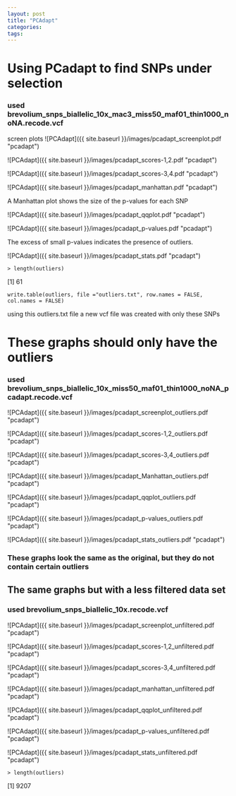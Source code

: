 ```yaml
---
layout: post
title: "PCAdapt"
categories: 
tags: 
---
```


# Using PCadapt to find SNPs under selection



### used brevolium_snps_biallelic_10x_mac3_miss50_maf01_thin1000_noNA.recode.vcf

screen plots 
![PCAdapt]({{ site.baseurl }}/images/pcadapt_screenplot.pdf "pcadapt")

![PCAdapt]({{ site.baseurl }}/images/pcadapt_scores-1,2.pdf "pcadapt")

![PCAdapt]({{ site.baseurl }}/images/pcadapt_scores-3,4.pdf "pcadapt")

![PCAdapt]({{ site.baseurl }}/images/pcadapt_manhattan.pdf "pcadapt")

A Manhattan plot shows the size of the p-values for each SNP

![PCAdapt]({{ site.baseurl }}/images/pcadapt_qqplot.pdf "pcadapt")

![PCAdapt]({{ site.baseurl }}/images/pcadapt_p-values.pdf "pcadapt")

The excess of small p-values indicates the presence of outliers.

![PCAdapt]({{ site.baseurl }}/images/pcadapt_stats.pdf "pcadapt")

    > length(outliers)
[1] 61

    write.table(outliers, file ="outliers.txt", row.names = FALSE, col.names = FALSE)
using this outliers.txt file a new vcf file was created with only these SNPs

# These graphs should only have the outliers
### used brevolium_snps_biallelic_10x_miss50_maf01_thin1000_noNA_pcadapt.recode.vcf
![PCAdapt]({{ site.baseurl }}/images/pcadapt_screenplot_outliers.pdf "pcadapt")

![PCAdapt]({{ site.baseurl }}/images/pcadapt_scores-1,2_outliers.pdf "pcadapt")

![PCAdapt]({{ site.baseurl }}/images/pcadapt_scores-3,4_outliers.pdf "pcadapt")

![PCAdapt]({{ site.baseurl }}/images/pcadapt_Manhattan_outliers.pdf "pcadapt")

![PCAdapt]({{ site.baseurl }}/images/pcadapt_qqplot_outliers.pdf "pcadapt")

![PCAdapt]({{ site.baseurl }}/images/pcadapt_p-values_outliers.pdf "pcadapt")

![PCAdapt]({{ site.baseurl }}/images/pcadapt_stats_outliers.pdf "pcadapt")

### These graphs look the same as the original, but they do not contain certain outliers 


## The same graphs but with a less filtered data set
### used brevolium_snps_biallelic_10x.recode.vcf

![PCAdapt]({{ site.baseurl }}/images/pcadapt_screenplot_unfiltered.pdf "pcadapt")

![PCAdapt]({{ site.baseurl }}/images/pcadapt_scores-1,2_unfiltered.pdf "pcadapt")

![PCAdapt]({{ site.baseurl }}/images/pcadapt_scores-3,4_unfiltered.pdf "pcadapt")

![PCAdapt]({{ site.baseurl }}/images/pcadapt_manhattan_unfiltered.pdf "pcadapt")

![PCAdapt]({{ site.baseurl }}/images/pcadapt_qqplot_unfiltered.pdf "pcadapt")

![PCAdapt]({{ site.baseurl }}/images/pcadapt_p-values_unfiltered.pdf "pcadapt")

![PCAdapt]({{ site.baseurl }}/images/pcadapt_stats_unfiltered.pdf "pcadapt")

    > length(outliers)
[1] 9207